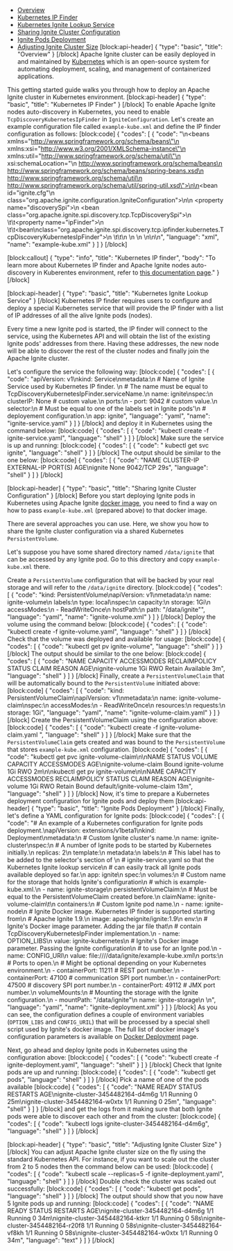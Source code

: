 * [Overview](#overview)
* [Kubernetes IP Finder](#kubernetes-ip-finder)
* [Kubernetes Ignite Lookup Service](#kubernetes-ignite-lookup-service)
* [Sharing Ignite Cluster Configuration](#sharing-ignite-cluster-configuration)
* [Ignite Pods Deployment](#ignite-pods-deployment)
* [Adjusting Ignite Cluster Size](#adjusting-ignite-cluster-size)
[block:api-header]
{
  "type": "basic",
  "title": "Overview"
}
[/block]
Apache Ignite cluster can be easily deployed in and maintained by [Kubernetes](https://kubernetes.io) which is an open-source system for automating deployment, scaling, and management of containerized applications.

This getting started guide walks you through how to deploy an Apache Ignite cluster in Kubernetes environment.
[block:api-header]
{
  "type": "basic",
  "title": "Kubernetes IP Finder"
}
[/block]
To enable Apache Ignite nodes auto-discovery in Kubernetes, you need to enable `TcpDiscoveryKubernetesIpFinder` in `IgniteConfiguration`. Let's create an example configuration file called `example-kube.xml` and define the IP finder configuration as follows:
[block:code]
{
  "codes": [
    {
      "code": "<?xml version=\"1.0\" encoding=\"UTF-8\"?>\n<beans xmlns=\"http://www.springframework.org/schema/beans\"\n       xmlns:xsi=\"http://www.w3.org/2001/XMLSchema-instance\"\n       xmlns:util=\"http://www.springframework.org/schema/util\"\n       xsi:schemaLocation=\"\n        http://www.springframework.org/schema/beans\n        http://www.springframework.org/schema/beans/spring-beans.xsd\n        http://www.springframework.org/schema/util\n        http://www.springframework.org/schema/util/spring-util.xsd\">\n\n<bean id=\"ignite.cfg\"\n    class=\"org.apache.ignite.configuration.IgniteConfiguration\">\n\n    <property name=\"discoverySpi\">\n        <bean class=\"org.apache.ignite.spi.discovery.tcp.TcpDiscoverySpi\">\n        \t\t<property name=\"ipFinder\">\n            \t\t<bean\nclass=\"org.apache.ignite.spi.discovery.tcp.ipfinder.kubernetes.TcpDiscoveryKubernetesIpFinder\">\n            \t\t</bean>\n            </property>\n        </bean>\n    </property>\n</bean>\n</beans>\n",
      "language": "xml",
      "name": "example-kube.xml"
    }
  ]
}
[/block]

[block:callout]
{
  "type": "info",
  "title": "Kubernetes IP finder",
  "body": "To learn more about Kubernetes IP finder and Apache Ignite nodes auto-discovery in Kuberentes environment, refer to [this documentation page](https://apacheignite-mix.readme.io/docs/kubernetes-discovery)."
}
[/block]

[block:api-header]
{
  "type": "basic",
  "title": "Kubernetes Ignite Lookup Service"
}
[/block]
Kubernetes IP finder requires users to configure and deploy a special Kubernetes service that will provide the IP finder with a list of IP addresses of all the alive Ignite pods (nodes).

Every time a new Ignite pod is started, the IP finder will connect to the service, using the Kubernetes API and will obtain the list of the existing Ignite pods' addresses from there. Having these addresses, the new node will be able to discover the rest of the cluster nodes and finally join the Apache Ignite cluster.

Let's configure the service the following way:
[block:code]
{
  "codes": [
    {
      "code": "apiVersion: v1\nkind: Service\nmetadata:\n  # Name of Ignite Service used by Kubernetes IP finder. \n  # The name must be equal to TcpDiscoveryKubernetesIpFinder.serviceName.\n  name: ignite\nspec:\n  clusterIP: None # custom value.\n  ports:\n    - port: 9042 # custom value.\n  selector:\n    # Must be equal to one of the labels set in Ignite pods'\n    # deployement configuration.\n    app: ignite",
      "language": "yaml",
      "name": "ignite-service.yaml"
    }
  ]
}
[/block]
and deploy it in Kubernetes using the command below:
[block:code]
{
  "codes": [
    {
      "code": "kubectl create -f ignite-service.yaml",
      "language": "shell"
    }
  ]
}
[/block]
Make sure the service is up and running:
[block:code]
{
  "codes": [
    {
      "code": " kubectl get svc ignite",
      "language": "shell"
    }
  ]
}
[/block]
The output should be similar to the one below:
[block:code]
{
  "codes": [
    {
      "code": "NAME      CLUSTER-IP   EXTERNAL-IP   PORT(S)    AGE\nignite    None         <none>        9042/TCP   29s",
      "language": "shell"
    }
  ]
}
[/block]

[block:api-header]
{
  "type": "basic",
  "title": "Sharing Ignite Cluster Configuration"
}
[/block]
Before you start deploying Ignite pods in Kubernetes using Apache Ignite [docker image](https://apacheignite.readme.io/docs/docker-deployment), you need to find a way on how to pass `example-kube.xml` (prepared above) to that docker image.

There are several approaches you can use. Here, we show you how to share the Ignite cluster configuration via a shared Kubernetes `PersistentVolume`.

Let's suppose you have some shared directory named `/data/ignite` that can be accessed by any Ignite pod. Go to this directory and copy `example-kube.xml` there.

Create a `PersistentVolume` configuration that will be backed by your real storage and will refer to the `/data/ignite` directory.
[block:code]
{
  "codes": [
    {
      "code": "kind: PersistentVolume\napiVersion: v1\nmetadata:\n  name: ignite-volume\n  labels:\n    type: local\nspec:\n  capacity:\n    storage: 1Gi\n  accessModes:\n    - ReadWriteOnce\n  hostPath:\n    path: \"/data/ignite\"",
      "language": "yaml",
      "name": "ignite-volume.xml"
    }
  ]
}
[/block]
 Deploy the volume using the command below:
[block:code]
{
  "codes": [
    {
      "code": "kubectl create -f ignite-volume.yaml",
      "language": "shell"
    }
  ]
}
[/block]
Check that the volume was deployed and available for usage:
[block:code]
{
  "codes": [
    {
      "code": "kubectl get pv ignite-volume",
      "language": "shell"
    }
  ]
}
[/block]
The output should be similar to the one below:
[block:code]
{
  "codes": [
    {
      "code": "NAME            CAPACITY   ACCESSMODES   RECLAIMPOLICY   STATUS      CLAIM     REASON    AGE\nignite-volume   1Gi        RWO           Retain          Available                       3m",
      "language": "shell"
    }
  ]
}
[/block]
Finally, create a `PersistentVolumeClaim` that will be automatically bound to the `PersistentVolume` initiated above:
[block:code]
{
  "codes": [
    {
      "code": "kind: PersistentVolumeClaim\napiVersion: v1\nmetadata:\n  name: ignite-volume-claim\nspec:\n  accessModes:\n    - ReadWriteOnce\n  resources:\n    requests:\n      storage: 1Gi",
      "language": "yaml",
      "name": "ignite-volume-claim.yaml"
    }
  ]
}
[/block]
Create the PersistentVolumeClaim using the configuration above:
[block:code]
{
  "codes": [
    {
      "code": "kubectl create -f ignite-volume-claim.yaml ",
      "language": "shell"
    }
  ]
}
[/block]
Make sure that the `PersistentVolumeClaim` gets created and was bound to the `PersistentVolume` that stores `example-kube.xml` configuration.
[block:code]
{
  "codes": [
    {
      "code": "kubectl get pvc ignite-volume-claim\n\nNAME                  STATUS    VOLUME          CAPACITY   ACCESSMODES   AGE\nignite-volume-claim   Bound     ignite-volume   1Gi        RWO           2m\n\nkubectl get pv ignite-volume\n\nNAME            CAPACITY   ACCESSMODES   RECLAIMPOLICY   STATUS    CLAIM                         REASON    AGE\nignite-volume   1Gi        RWO           Retain          Bound     default/ignite-volume-claim             13m",
      "language": "shell"
    }
  ]
}
[/block]
Now, it's time to prepare a Kubernetes deployment configuration for Ignite pods and deploy them
[block:api-header]
{
  "type": "basic",
  "title": "Ignite Pods Deployment"
}
[/block]
Finally, let's define a YAML configuration for Ignite pods:
[block:code]
{
  "codes": [
    {
      "code": "# An example of a Kubernetes configuration for Ignite pods deployment.\napiVersion: extensions/v1beta1\nkind: Deployment\nmetadata:\n  # Custom Ignite cluster's name.\n  name: ignite-cluster\nspec:\n  # A number of Ignite pods to be started by Kubernetes initially.\n  replicas: 2\n  template:\n    metadata:\n      labels:\n        # This label has to be added to the selector's section of \n        # ignite-service.yaml so that the Kubernetes Ignite lookup service\n        # can easily track all Ignite pods available deployed so far.\n        app: ignite\n    spec:\n      volumes:\n        # Custom name for the storage that holds Ignite's configuration\n        # which is example-kube.xml.\n        - name: ignite-storage\n          persistentVolumeClaim:\n           # Must be equal to the PersistentVolumeClaim created before.\n           claimName: ignite-volume-claim\t\n      containers:\n        # Custom Ignite pod name.\n      - name: ignite-node\n        # Ignite Docker image. Kubernetes IP finder is supported starting from\n        # Apache Ignite 1.9.\n        image: apacheignite/ignite:1.9\n        env:\n        # Ignite's Docker image parameter. Adding the jar file that\n        # contain TcpDiscoveryKubernetesIpFinder implementation.\n        - name: OPTION_LIBS\n          value: ignite-kubernetes\n        # Ignite's Docker image parameter. Passing the Ignite configuration\n        # to use for an Ignite pod.\n        - name: CONFIG_URI\n          value: file:////data/ignite/example-kube.xml\n        ports:\n        # Ports to open.\n        # Might be optional depending on your Kubernetes environment.\n        - containerPort: 11211 # REST port number.\n        - containerPort: 47100 # communication SPI port number.\n        - containerPort: 47500 # discovery SPI port number.\n        - containerPort: 49112 # JMX port number.\n        volumeMounts:\n        # Mounting the storage with the Ignite configuration.\n        - mountPath: \"/data/ignite\"\n          name: ignite-storage\n          \n",
      "language": "yaml",
      "name": "ignite-deployment.xml"
    }
  ]
}
[/block]
As you can see, the configuration defines a couple of environment variables (`OPTION_LIBS` and `CONFIG_URIL`) that will be processed by a special shell script used by Ignite's docker image. The full list of docker image's configuration parameters is available on [Docker Deployment](doc:docker-deployment) page.

Next, go ahead and deploy Ignite pods in Kubernetes using the configuration​ above:
[block:code]
{
  "codes": [
    {
      "code": "kubectl create -f ignite-deployment.yaml",
      "language": "shell"
    }
  ]
}
[/block]
Check that Ignite pods are up and running:
[block:code]
{
  "codes": [
    {
      "code": "kubectl get pods",
      "language": "shell"
    }
  ]
}
[/block]
Pick a name of one of the pods available 
[block:code]
{
  "codes": [
    {
      "code": "NAME                              READY     STATUS    RESTARTS   AGE\nignite-cluster-3454482164-d4m6g   1/1       Running   0          25m\nignite-cluster-3454482164-w0xtx   1/1       Running   0          25m",
      "language": "shell"
    }
  ]
}
[/block]
and get the logs from it making sure that both Ignite pods were able to discover each other and from the cluster:
[block:code]
{
  "codes": [
    {
      "code": "kubectl logs ignite-cluster-3454482164-d4m6g",
      "language": "shell"
    }
  ]
}
[/block]

[block:api-header]
{
  "type": "basic",
  "title": "Adjusting Ignite Cluster Size"
}
[/block]
You can adjust Apache Ignite cluster size on the fly using the standard Kubernetes API. For instance, if you want to scale out the cluster from 2 to 5 nodes then the command below can be used:
[block:code]
{
  "codes": [
    {
      "code": "kubectl scale --replicas=5 -f ignite-deployment.yaml",
      "language": "shell"
    }
  ]
}
[/block]
Double check the cluster was scaled out successfully:
[block:code]
{
  "codes": [
    {
      "code": "kubectl get pods",
      "language": "shell"
    }
  ]
}
[/block]
The output should show that you now have 5 Ignite pods up and running:
[block:code]
{
  "codes": [
    {
      "code": "NAME                              READY     STATUS    RESTARTS   AGE\nignite-cluster-3454482164-d4m6g   1/1       Running   0          34m\nignite-cluster-3454482164-ktkrr   1/1       Running   0          58s\nignite-cluster-3454482164-r20f8   1/1       Running   0          58s\nignite-cluster-3454482164-vf8kh   1/1       Running   0          58s\nignite-cluster-3454482164-w0xtx   1/1       Running   0          34m",
      "language": "text"
    }
  ]
}
[/block]